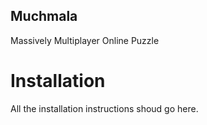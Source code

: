 Muchmala
--------

Massively Multiplayer Online Puzzle

# Installation

All the installation instructions shoud go here.